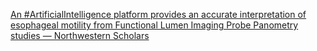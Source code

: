 [An #ArtificialIntelligence platform provides an accurate interpretation of esophageal motility from Functional Lumen Imaging Probe Panometry studies — Northwestern Scholars](https://qi.tc/qi/112525)